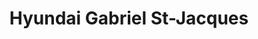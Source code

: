---
title: "Hyundai Gabriel St-Jacques"
url: /montreal/hyundai-gabriel-st-jacques/
shop: Autohaus
---